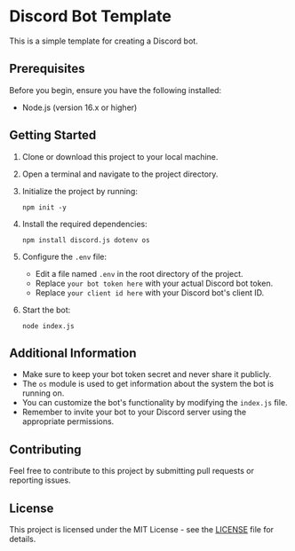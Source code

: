 # Discord Bot Template

This is a simple template for creating a Discord bot.

## Prerequisites

Before you begin, ensure you have the following installed:
- Node.js (version 16.x or higher)

## Getting Started

1. Clone or download this project to your local machine.

2. Open a terminal and navigate to the project directory.

3. Initialize the project by running:
   ```
   npm init -y
   ```

4. Install the required dependencies:
   ```
   npm install discord.js dotenv os
   ```

5. Configure the `.env` file:
   - Edit a file named `.env` in the root directory of the project.
   - Replace `your bot token here` with your actual Discord bot token.
   - Replace `your client id here` with your Discord bot's client ID.

6. Start the bot:
   ```
   node index.js
   ```

## Additional Information

- Make sure to keep your bot token secret and never share it publicly.
- The `os` module is used to get information about the system the bot is running on.
- You can customize the bot's functionality by modifying the `index.js` file.
- Remember to invite your bot to your Discord server using the appropriate permissions.

## Contributing

Feel free to contribute to this project by submitting pull requests or reporting issues.

## License

This project is licensed under the MIT License - see the [LICENSE](LICENSE) file for details.
